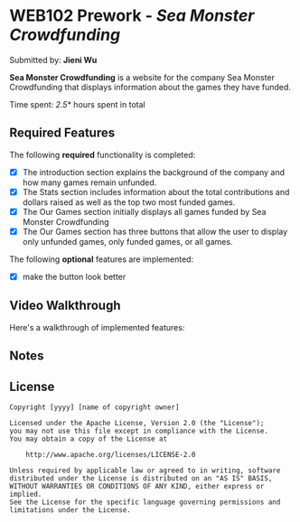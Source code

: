 # WEB102 Prework - *Sea Monster Crowdfunding*

Submitted by: **Jieni Wu**

**Sea Monster Crowdfunding** is a website for the company Sea Monster Crowdfunding that displays information about the games they have funded.

Time spent: *2.5** hours spent in total

## Required Features

The following **required** functionality is completed:

* [x]  The introduction section explains the background of the company and how many games remain unfunded.
* [x] The Stats section includes information about the total contributions and dollars raised as well as the top two most funded games.
* [x] The Our Games section initially displays all games funded by Sea Monster Crowdfunding
* [x] The Our Games section has three buttons that allow the user to display only unfunded games, only funded games, or all games.

The following **optional** features are implemented:

* [x] make the button look better

## Video Walkthrough

Here's a walkthrough of implemented features:

<blockquote class="imgur-embed-pub" lang="en" data-id="a/IilBUDt" data-context="false" ><a href="//imgur.com/a/IilBUDt"></a></blockquote><script async src="//s.imgur.com/min/embed.js" charset="utf-8"></script>


## Notes



## License

    Copyright [yyyy] [name of copyright owner]

    Licensed under the Apache License, Version 2.0 (the "License");
    you may not use this file except in compliance with the License.
    You may obtain a copy of the License at

        http://www.apache.org/licenses/LICENSE-2.0

    Unless required by applicable law or agreed to in writing, software
    distributed under the License is distributed on an "AS IS" BASIS,
    WITHOUT WARRANTIES OR CONDITIONS OF ANY KIND, either express or implied.
    See the License for the specific language governing permissions and
    limitations under the License.
